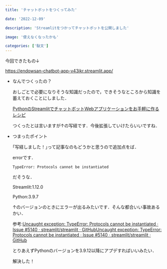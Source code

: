 ```yaml
---
title: 'チャットボットをつくってみた'

date: '2022-12-09'

description: 'Streamlitをつかってチャットボットを公開しました'

image: '使えなくなったかも'

categories: ['駄文']
---
```


今回できたもの↓

https://endowsan-chatbot-app-v43ikr.streamlit.app/

- なんでつくったの？
  
  おしごとで必要になりそうな知識だったので，できそうなところから知識を蓄えておくことにしました．
  
  [PythonのStreamlitでチャットボットWebアプリケーションをお手軽に作るレシピ](https://axross-recipe.com/recipes/348)
  
  つくったとは言いますが↑の写経です．今後拡張していけたらいいですね．
  
  

- つまったポイント
  
  ｢写経しました！｣って記事なのもどうかと思うので追加点をば．
  
  errorです．
  
  `TypeError: Protocols cannot be instantiated`
  
  だそうな．
  
  Streamlit:1.12.0
  
  Python:3.9.7
  
  ↑のバージョンのときにエラーが出るみたいです．そんな都合いい事故あるかい．
  
  参考:[Uncaught exception: TypeError: Protocols cannot be instantiated · Issue #5140 · streamlit/streamlit · GitHub](https://github.com/streamlit/streamlit/issues/5140)[Uncaught exception: TypeError: Protocols cannot be instantiated · Issue #5140 · streamlit/streamlit · GitHub](https://github.com/streamlit/streamlit/issues/5140)
  
  とりあえずPythonのバージョンを3.9.12以降にアプデすればいいみたい．
  
  解決した！
